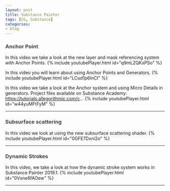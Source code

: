 ```yaml
---
layout: post
title: Substance Painter
tags: [CG, Substance]
categories:
- blog
---
```



### <span style="color:#444">Anchor Point</span>
In this video we take a look at the new layer and mask referencing system with Anchor Points.
{% include youtubePlayer.html id="q9mLZQKxPSo" %}

In this video you will learn about using Anchor Points and Generators.
{% include youtubePlayer.html id="LCud1p6lnCI" %}

In this video we take a look at the Anchor system and using Micro Details in generators.
Project files available on Substance Academy: https://tutorials.allegorithmic.com/c...
{% include youtubePlayer.html id="w44yuMFtFyM" %}

---

### <span style="color:#444">Subsurface scattering </span>
In this video we look at using the new subsurface scattering shader.
{% include youtubePlayer.html id="0GFE7Dxni2o" %}

---

### <span style="color:#444">Dynamic Strokes </span>
In this video, we take a look at how the dynamic stroke system works in Substance Painter 2019.1.
{% include youtubePlayer.html id="0Vxne6fAOew" %}

---
